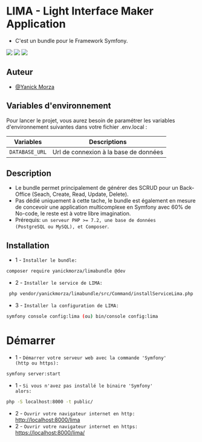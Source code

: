 # LIMA - Light Interface Maker Application

- C'est un bundle pour le Framework Symfony.

![](https://img.shields.io/badge/version-2.0-brightgreen)
![](https://img.shields.io/badge/symfony-5.4-informational)
![](https://img.shields.io/badge/symfony-6.0-informational)

## Auteur

- [@Yanick Morza](https://github.com/yanickmorza/limabundle.git)

## Variables d'environnement

Pour lancer le projet, vous aurez besoin de paramétrer les variables d'environnement suivantes dans votre fichier .env.local :

| Variables |  Descriptions |
| --- | --- |
| `DATABASE_URL` | Url de connexion à la base de données |

## Description

- Le bundle permet principalement de générer des SCRUD pour un Back-Office (Seach, Create, Read, Update, Delete).
- Pas dédié uniquement à cette tache, le bundle est également en mesure de concevoir une application multicomplexe en Symfony avec 60% de No-code, le reste est à votre libre imagination.
- Prérequis: <code>un serveur PHP >= 7.2, une base de données (PostgreSQL ou MySQL), et Composer</code>.

## Installation 

- 1 - <code>Installer le bundle: </code>
```bash 
composer require yanickmorza/limabundle @dev
```

- 2 - <code>Installer le service de LIMA:</code>
```bash
 php vendor/yanickmorza/limabundle/src/Command/installServiceLima.php
```

- 3 - <code>Installer la configuration de LIMA:</code> 
```bash
symfony console config:lima (ou) bin/console config:lima
```

 # Démarrer

- 1 - <code>Démarrer votre serveur web avec la commande 'Symfony' (http ou https):</code>
```bash 
symfony server:start
```

- 1 - <code>Si vous n'avez pas installé le binaire 'Symfony' alors:</code>

```bash 
php -S localhost:8000 -t public/
```

- 2 - <code>Ouvrir votre navigateur internet en http:</code>
 <a href="http://localhost:8000/lima/">http://localhost:8000/lima</a>
- 2 - <code>Ouvrir votre navigateur internet en https:</code>
<a href="https://localhost:8000/lima/">https://localhost:8000/lima/</a>